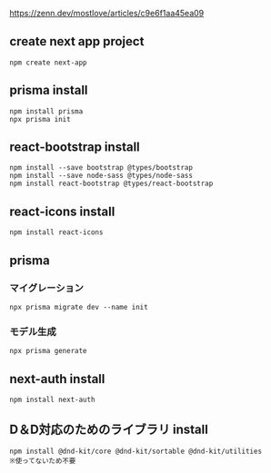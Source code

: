 


https://zenn.dev/mostlove/articles/c9e6f1aa45ea09

## create next app project
```
npm create next-app
```

## prisma install
```
npm install prisma
npx prisma init
```

## react-bootstrap install
```
npm install --save bootstrap @types/bootstrap
npm install --save node-sass @types/node-sass
npm install react-bootstrap @types/react-bootstrap
```

## react-icons install
```
npm install react-icons
```

## prisma

### マイグレーション
```
npx prisma migrate dev --name init
```

### モデル生成
```
npx prisma generate
```

## next-auth install
```
npm install next-auth
```

## D＆D対応のためのライブラリ install
```
npm install @dnd-kit/core @dnd-kit/sortable @dnd-kit/utilities
※使ってないため不要
```
